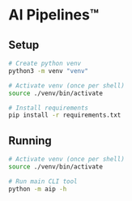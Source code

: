 # AI Pipelines™

## Setup

```sh
# Create python venv
python3 -m venv "venv"

# Activate venv (once per shell)
source ./venv/bin/activate

# Install requirements
pip install -r requirements.txt
```

## Running

```sh
# Activate venv (once per shell)
source ./venv/bin/activate

# Run main CLI tool
python -m aip -h
```
